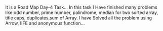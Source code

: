 It is a Road Map Day-4 Task...
In this task I Have finished many problems like odd number, prime number, palindrome, median for two sorted array, title caps, duplicates,sum of Array.
I have Solved all the problem using Arrow, IIFE and anonymous function...
